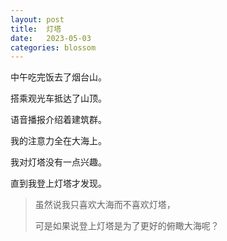 ```yaml
---
layout: post
title:  灯塔
date:   2023-05-03
categories: blossom
---
```


中午吃完饭去了烟台山。

搭乘观光车抵达了山顶。

语音播报介绍着建筑群。

我的注意力全在大海上。

我对灯塔没有一点兴趣。

直到我登上灯塔才发现。

>   虽然说我只喜欢大海而不喜欢灯塔，
>   
>   可是如果说登上灯塔是为了更好的俯瞰大海呢？